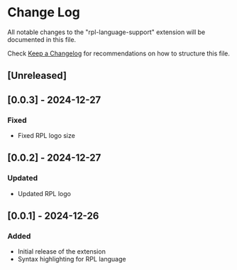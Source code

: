 # Change Log

All notable changes to the "rpl-language-support" extension will be documented in this file.

Check [Keep a Changelog](http://keepachangelog.com/) for recommendations on how to structure this file.

## [Unreleased]

## [0.0.3] - 2024-12-27

### Fixed

-   Fixed RPL logo size

## [0.0.2] - 2024-12-27

### Updated

-   Updated RPL logo

## [0.0.1] - 2024-12-26

### Added

-   Initial release of the extension
-   Syntax highlighting for RPL language
